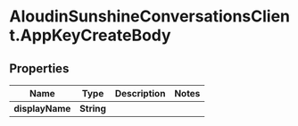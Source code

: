 # AloudinSunshineConversationsClient.AppKeyCreateBody

## Properties

Name | Type | Description | Notes
------------ | ------------- | ------------- | -------------
**displayName** | **String** |  | 


